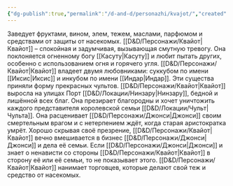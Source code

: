 ```yaml
---
{"dg-publish":true,"permalink":"/d-and-d/personazhi/kvajot/","created":"2023-12-25T20:47:02.005+04:00","updated":"2023-12-26T15:51:56.883+04:00"}
---
```



Заведует фруктами, вином, элем, тежем, маслами, парфюмом и средствами от защиты от насекомых.
[[D&D/Персонажи/Квайот\|Квайот]]  – спокойная и задумчивая, вызывающая смутную тревогу. Она поклоняется огненному богу [[Касуту\|Касуту]] и любит пытать других, особенно с использованием огня и горячего угля. [[D&D/Персонажи/Квайот\|Квайот]] владеет двумя любовниками: суккубом по имени [[Иксис\|Иксис]] и инкубом по имени [[Индар\|Индар]]. Эти существа приняли форму прекрасных чультов. [[D&D/Персонажи/Квайот\|Квайот]] выросла на улицах Порт [[D&D/Локации/Нинзару\|Нинзару]], бедной и лишённой всех благ. Она презирает благородны и хочет уничтожить каждого представителя королевской семьи [[D&D/Локации/Чульт\|Чульта]]. Она расценивает [[D&D/Персонажи/Джонси\|Джонси]] своим смертельным врагом и с нетерпением ждёт, когда старая аристократка умрёт. Хорошо скрывая своё презрение, [[D&D/Персонажи/Квайот\|Квайот]] вечно вмешивается в бизнес [[D&D/Персонажи/Джонси\|Джонси]] и дела её семьи. Если [[D&D/Персонажи/Джонси\|Джонси]] и знает о ненависти со стороны [[D&D/Персонажи/Квайот\|Квайот]] в сторону её или её семьи, то не показывает этого. [[D&D/Персонажи/Квайот\|Квайот]] нанимает торговцев, которые делают свой теж и средство от насекомых.